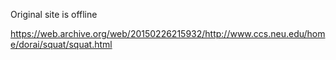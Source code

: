 Original site is offline

https://web.archive.org/web/20150226215932/http://www.ccs.neu.edu/home/dorai/squat/squat.html

